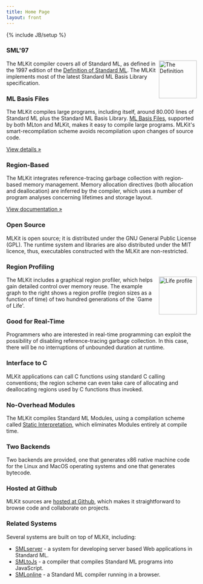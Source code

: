 ```yaml
---
title: Home Page
layout: front
---
```

{% include JB/setup %}

<!-- Example row of columns -->
<div class="row">
  <div class="col-lg-4">
     <h3>SML'97</h3>
       <img width="100" alt="The Definition" align="right" src="{{BASE_PATH}}/images/Thedef.jpg">
       <p>The MLKit compiler covers all of Standard ML,
          as defined in the 1997 edition of the <a href="http://mitpress.mit.edu/books/definition-standard-ml">Definition of Standard ML</a>. The
          MLKit implements most of the latest Standard ML Basis Library
          specification.</p>
   </div>
   <div class="col-lg-4">
     <h3>ML Basis Files</h3>
       <p>The MLKit compiles large
          programs, including itself, around 80.000 lines of Standard ML plus
          the Standard ML Basis Library. <a href="{{BASE_PATH}}/mlbasisfiles.html">ML Basis Files</a>, supported by both MLton and MLKit, makes it
          easy to compile large programs. MLKit's smart-recompilation scheme avoids recompilation upon changes of source code.</p>
       <p><a class="btn btn-primary" href="{{BASE_PATH}}/mlbasisfiles.html" role="button">View details &raquo;</a></p>
   </div>
   <div class="col-lg-4">
     <h3>Region-Based</h3>
       <p>The MLKit integrates reference-tracing garbage collection with region-based memory
          management. Memory allocation directives (both allocation and
          deallocation) are inferred by the compiler, which uses a number of
          program analyses concerning lifetimes and storage layout.</p>
       <p><a class="btn btn-primary" href="{{BASE_PATH}}/doc.html" role="button">View documentation &raquo;</a></p>
  </div>
</div>

<!-- Example row of columns -->
<div class="row">
  <div class="col-lg-4">
     <h3>Open Source</h3>
       <p>MLKit is open source; it is
          distributed under the GNU General Public License (GPL). The runtime
          system and libraries are also distributed under the MIT licence, thus,
          executables constructed with the MLKit are non-restricted.</p>
   </div>
   <div class="col-lg-4">
     <h3>Region Profiling</h3>
       <img width="100" alt="Life profile" align="right" src="{{BASE_PATH}}/images/Life80_large.jpg">
       <p>The MLKit includes a graphical region
          profiler, which helps gain detailed control over memory reuse. The
          example graph to the right shows a region profile (region sizes as a
          function of time) of two hundred generations of the `Game of
          Life'.</p>
   </div>
   <div class="col-lg-4">
     <h3>Good for Real-Time</h3>
       <p>Programmers who are interested in
          real-time programming can exploit the possibility of disabling
          reference-tracing garbage collection. In this case, there will be no
          interruptions of unbounded duration at runtime.</p>
  </div>
</div>

<!-- Example row of columns -->
<div class="row">
  <div class="col-lg-4">
     <h3>Interface to C</h3>
       <p>MLKit applications can call C functions
          using standard C calling conventions; the region scheme can even take
          care of allocating and deallocating regions used by C functions thus
          invoked.</p>
   </div>
   <div class="col-lg-4">
     <h3>No-Overhead Modules</h3>
       <p>The MLKit compiles Standard ML Modules, using a compilation scheme called 
          <a href="{{BASE_PATH}}/staticinterp.html">Static Interpretation</a>, which eliminates Modules entirely at compile
          time.</p>
   </div>
   <div class="col-lg-4">
     <h3>Two Backends</h3>
       <p>Two backends are provided, one that
          generates x86 native machine code for the Linux and MacOS operating
          systems and one that generates bytecode.</p>
  </div>
</div>

<!-- Example row of columns -->
<div class="row">
  <div class="col-lg-4">
     <h3>Hosted at Github</h3>
       <p>MLKit sources are <a href="http://github.com/melsman/mlkit">hosted at Github</a>, which makes it straightforward to browse code and collaborate on projects.</p>
   </div>
   <div class="col-lg-4">
     <h3>Related Systems</h3>
       <p>Several systems are built on top of MLKit, including:
          <ul>
            <li><a href="http://www.smlserver.org">SMLserver</a> - a system for developing server based Web applications in Standard ML.</li>
            <li><a href="http://www.smlserver.org/smltojs">SMLtoJs</a> - a compiler that compiles Standard ML programs into JavaScript.</li>
            <li><a href="http://www.smlserver.org/ide">SMLonline</a> - a Standard ML compiler running in a browser.</li>
          </ul> 
          </p>
   </div>
</div>
